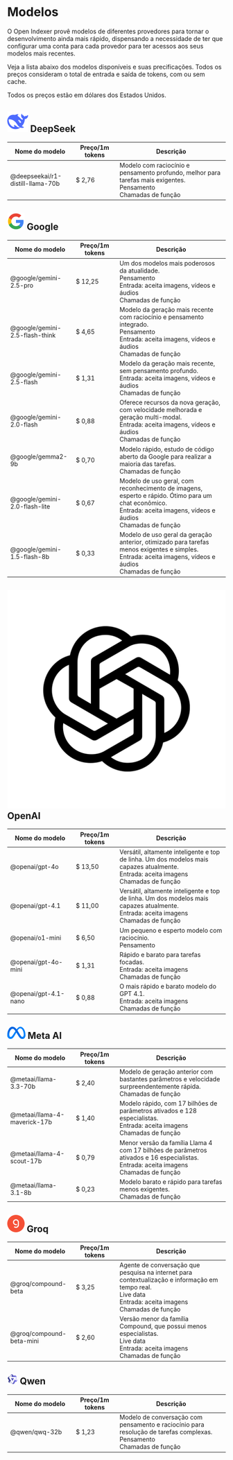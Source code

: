 # Modelos

O Open Indexer provê modelos de diferentes provedores para tornar o desenvolvimento ainda mais rápido, dispensando a necessidade de ter que configurar uma conta para cada provedor para ter acessos aos seus modelos mais recentes.

Veja a lista abaixo dos modelos disponíveis e suas precificações. Todos os preços consideram o total de entrada e saída de tokens, com ou sem cache.

Todos os preços estão em dólares dos Estados Unidos.

## <img src="/assets/icon/deepseek.svg" class="inline-icon"> DeepSeek

<table>
    <thead>
        <colgroup>
            <col style="width: 30%" />
            <col style="width: 20%" />
            <col style="width: 50%" />
        </colgroup>
        <tr>
            <th>Nome do modelo</th>
            <th>Preço/1m tokens</th>
            <th>Descrição</th>
        </tr>
    </thead>
    <tbody>
        <tr>
            <td>
                @deepseekai/r1-distill-llama-70b
            </td>
            <td>
                <span>$ 2,76</span>
            </td>
            <td>
                Modelo com raciocínio e pensamento profundo, melhor para tarefas mais exigentes.
                <div class="model-capabilities">
                    <div>
                        <i class="ri-lightbulb-line"></i>
                        Pensamento
                    </div>
                    <div>
                        <i class="ri-instance-line"></i>
                        Chamadas de função
                    </div>
                </div>
            </td>
        </tr>        
    </tbody>
</table>

## <img src="/assets/icon/google.svg" class="inline-icon"> Google

<table>
    <thead>
        <colgroup>
            <col style="width: 30%" />
            <col style="width: 20%" />
            <col style="width: 50%" />
        </colgroup>
        <tr>
            <th>Nome do modelo</th>
            <th>Preço/1m tokens</th>
            <th>Descrição</th>
        </tr>
    </thead>
    <tbody>
        <tr>
            <td>
                @google/gemini-2.5-pro
            </td>
            <td>
                <span>$ 12,25</span>
            </td>
            <td>
                Um dos modelos mais poderosos da atualidade.
                <div class="model-capabilities">
                    <div>
                        <i class="ri-lightbulb-line"></i>
                        Pensamento
                    </div>
                    <div>
                        <i class="ri-multi-image-fill"></i>
                        Entrada: aceita imagens, vídeos e áudios
                    </div>
                    <div>
                        <i class="ri-instance-line"></i>
                        Chamadas de função
                    </div>
                </div>
            </td>
        </tr>
        <tr>
            <td>
                @google/gemini-2.5-flash-think
            </td>
            <td>
                <span>$ 4,65</span>
            </td>
            <td>
                Modelo da geração mais recente com raciocínio e
                pensamento integrado.
                <div class="model-capabilities">
                    <div>
                        <i class="ri-lightbulb-line"></i>
                        Pensamento
                    </div>
                    <div>
                        <i class="ri-multi-image-fill"></i>
                        Entrada: aceita imagens, vídeos e áudios
                    </div>
                    <div>
                        <i class="ri-instance-line"></i>
                        Chamadas de função
                    </div>
                </div>
            </td>
        </tr>
        <tr>
            <td>
                @google/gemini-2.5-flash
            </td>
            <td>
                <span>$ 1,31</span>
            </td>
            <td>
                Modelo da geração mais recente, sem pensamento profundo.
                <div class="model-capabilities">
                    <div>
                        <i class="ri-multi-image-fill"></i>
                        Entrada: aceita imagens, vídeos e áudios
                    </div>
                    <div>
                        <i class="ri-instance-line"></i>
                        Chamadas de função
                    </div>
                </div>
            </td>
        </tr>
        <tr>
            <td>
                @google/gemini-2.0-flash
            </td>
            <td>
                <span>$ 0,88</span>
            </td>
            <td>
                Oferece recursos da nova geração, com velocidade melhorada e geração multi-modal.
                <div class="model-capabilities">
                    <div>
                        <i class="ri-multi-image-fill"></i>
                        Entrada: aceita imagens, vídeos e áudios
                    </div>
                    <div>
                        <i class="ri-instance-line"></i>
                        Chamadas de função
                    </div>
                </div>
            </td>
        </tr>
        <tr>
            <td>
                @google/gemma2-9b
            </td>
            <td>
                <span>$ 0,70</span>
            </td>
            <td>
                Modelo rápido, estudo de código aberto da Google para realizar a maioria das tarefas.
                <div class="model-capabilities">
                    <div>
                        <i class="ri-instance-line"></i>
                        Chamadas de função
                    </div>
                </div>
            </td>
        </tr>
        <tr>
            <td>
                @google/gemini-2.0-flash-lite
            </td>
            <td>
                <span>$ 0,67</span>
            </td>
            <td>
                Modelo de uso geral, com reconhecimento de imagens, esperto e rápido. Ótimo para um chat econômico.
                <div class="model-capabilities">
                    <div>
                        <i class="ri-multi-image-fill"></i>
                        Entrada: aceita imagens, vídeos e áudios
                    </div>
                    <div>
                        <i class="ri-instance-line"></i>
                        Chamadas de função
                    </div>
                </div>
            </td>
        </tr>
        <tr>
            <td>
                @google/gemini-1.5-flash-8b
            </td>
            <td>
                <span>$ 0,33</span>
            </td>
            <td>
                Modelo de uso geral da geração anterior, otimizado para tarefas menos exigentes e simples.
                <div class="model-capabilities">
                    <div>
                        <i class="ri-multi-image-fill"></i>
                        Entrada: aceita imagens, vídeos e áudios
                    </div>
                    <div>
                        <i class="ri-instance-line"></i>
                        Chamadas de função
                    </div>
                </div>
            </td>
        </tr>
    </tbody>
</table>

## <img src="/assets/icon/openai.svg" class="inline-icon"> OpenAI

<table>
    <thead>
        <colgroup>
            <col style="width: 30%" />
            <col style="width: 20%" />
            <col style="width: 50%" />
        </colgroup>
        <tr>
            <th>Nome do modelo</th>
            <th>Preço/1m tokens</th>
            <th>Descrição</th>
        </tr>
    </thead>
    <tbody>
        <tr>
            <td>
                @openai/gpt-4o
            </td>
            <td>
                <span>$ 13,50</span>
            </td>
            <td>
                Versátil, altamente inteligente e top de linha. Um dos modelos mais capazes atualmente.
                <div class="model-capabilities">
                    <div>
                        <i class="ri-multi-image-fill"></i>
                        Entrada: aceita imagens
                    </div>
                    <div>
                        <i class="ri-instance-line"></i>
                        Chamadas de função
                    </div>
                </div>
            </td>
        </tr>
        <tr>
            <td>
                @openai/gpt-4.1
            </td>
            <td>
                <span>$ 11,00</span>
            </td>
            <td>
                Versátil, altamente inteligente e top de linha. Um dos modelos mais capazes atualmente.
                <div class="model-capabilities">
                    <div>
                        <i class="ri-multi-image-fill"></i>
                        Entrada: aceita imagens
                    </div>
                    <div>
                        <i class="ri-instance-line"></i>
                        Chamadas de função
                    </div>
                </div>
            </td>
        </tr>
        <tr>
            <td>
                @openai/o1-mini
            </td>
            <td>
                <span>$ 6,50</span>
            </td>
            <td>
                Um pequeno e esperto modelo com raciocínio.
                <div class="model-capabilities">
                    <div>
                        <i class="ri-lightbulb-line"></i>
                        Pensamento
                    </div>
                </div>
            </td>
        </tr>
        <tr>
            <td>
                @openai/gpt-4o-mini
            </td>
            <td>
                <span>$ 1,31</span>
            </td>
            <td>
                Rápido e barato para tarefas focadas.
                <div class="model-capabilities">
                    <div>
                        <i class="ri-multi-image-fill"></i>
                        Entrada: aceita imagens
                    </div>
                    <div>
                        <i class="ri-instance-line"></i>
                        Chamadas de função
                    </div>
                </div>
            </td>
        </tr>
        <tr>
            <td>
                @openai/gpt-4.1-nano
            </td>
            <td>
                <span>$ 0,88</span>
            </td>
            <td>
                O mais rápido e barato modelo do GPT 4.1.
                <div class="model-capabilities">
                    <div>
                        <i class="ri-multi-image-fill"></i>
                        Entrada: aceita imagens
                    </div>
                    <div>
                        <i class="ri-instance-line"></i>
                        Chamadas de função
                    </div>
                </div>
            </td>
        </tr>
    </tbody>
</table>

## <img src="/assets/icon/meta.svg" class="inline-icon"> Meta AI

<table>
    <thead>
        <colgroup>
            <col style="width: 30%" />
            <col style="width: 20%" />
            <col style="width: 50%" />
        </colgroup>
        <tr>
            <th>Nome do modelo</th>
            <th>Preço/1m tokens</th>
            <th>Descrição</th>
        </tr>
    </thead>
    <tbody>
        <tr>
            <td>
                @metaai/llama-3.3-70b
            </td>
            <td>
                <span>$ 2,40</span>
            </td>
            <td>
                Modelo de geração anterior com bastantes parâmetros e velocidade surpreendentemente rápida.
                <div class="model-capabilities">
                    <div>
                        <i class="ri-instance-line"></i>
                        Chamadas de função
                    </div>
                </div>
            </td>
        </tr>
        <tr>
            <td>
                @metaai/llama-4-maverick-17b
            </td>
            <td>
                <span>$ 1,40</span>
            </td>
            <td>
                Modelo rápido, com 17 bilhões de parâmetros ativados e 128 especialistas.
                <div class="model-capabilities">
                    <div>
                        <i class="ri-multi-image-fill"></i>
                        Entrada: aceita imagens
                    </div>
                    <div>
                        <i class="ri-instance-line"></i>
                        Chamadas de função
                    </div>
                </div>
            </td>
        </tr>
        <tr>
            <td>
                @metaai/llama-4-scout-17b
            </td>
            <td>
                <span>$ 0,79</span>
            </td>
            <td>
                Menor versão da família Llama 4 com 17 bilhões de parâmetros ativados e 16 especialistas.
                <div class="model-capabilities">
                    <div>
                        <i class="ri-multi-image-fill"></i>
                        Entrada: aceita imagens
                    </div>
                    <div>
                        <i class="ri-instance-line"></i>
                        Chamadas de função
                    </div>
                </div>
            </td>
        </tr>
        <tr>
            <td>
                @metaai/llama-3.1-8b
            </td>
            <td>
                <span>$ 0,23</span>
            </td>
            <td>
                Modelo barato e rápido para tarefas menos exigentes.
                <div class="model-capabilities">
                    <div>
                        <i class="ri-instance-line"></i>
                        Chamadas de função
                    </div>
                </div>
            </td>
        </tr>
    </tbody>
</table>

## <img src="/assets/icon/groq.svg" class="inline-icon"> Groq

<table>
    <thead>
        <colgroup>
            <col style="width: 30%" />
            <col style="width: 20%" />
            <col style="width: 50%" />
        </colgroup>
        <tr>
            <th>Nome do modelo</th>
            <th>Preço/1m tokens</th>
            <th>Descrição</th>
        </tr>
    </thead>
    <tbody>
        <tr>
            <td>
                @groq/compound-beta
            </td>
            <td>
                <span>$ 3,25</span>
            </td>
            <td>
                Agente de conversação que pesquisa na internet para contextualização e informação em tempo real.
                <div class="model-capabilities">
                    <div>
                        <i class="ri-global-line"></i>
                        Live data
                    </div>
                    <div>
                        <i class="ri-multi-image-fill"></i>
                        Entrada: aceita imagens
                    </div>
                    <div>
                        <i class="ri-instance-line"></i>
                        Chamadas de função
                    </div>
                </div>
            </td>
        </tr>
        <tr>
            <td>
                @groq/compound-beta-mini
            </td>
            <td>
                <span>$ 2,60</span>
            </td>
            <td>
                Versão menor da família Compound, que possui menos especialistas.
                <div class="model-capabilities">
                    <div>
                        <i class="ri-global-line"></i>
                        Live data
                    </div>
                    <div>
                        <i class="ri-multi-image-fill"></i>
                        Entrada: aceita imagens
                    </div>
                    <div>
                        <i class="ri-instance-line"></i>
                        Chamadas de função
                    </div>
                </div>
            </td>
        </tr>
    </tbody>
</table>

## <img src="/assets/icon/qwen.svg" class="inline-icon"> Qwen

<table>
    <thead>
        <colgroup>
            <col style="width: 30%" />
            <col style="width: 20%" />
            <col style="width: 50%" />
        </colgroup>
        <tr>
            <th>Nome do modelo</th>
            <th>Preço/1m tokens</th>
            <th>Descrição</th>
        </tr>
    </thead>
    <tbody>
        <tr>
            <td>
                @qwen/qwq-32b
            </td>
            <td>
                <span>$ 1,23</span>
            </td>
            <td>
                Modelo de conversação com pensamento e raciocínio para resolução de tarefas complexas.
                <div class="model-capabilities">
                    <div>
                        <i class="ri-lightbulb-line"></i>
                        Pensamento
                    </div>
                    <div>
                        <i class="ri-instance-line"></i>
                        Chamadas de função
                    </div>
                </div>
            </td>
        </tr>
    </tbody>
</table>